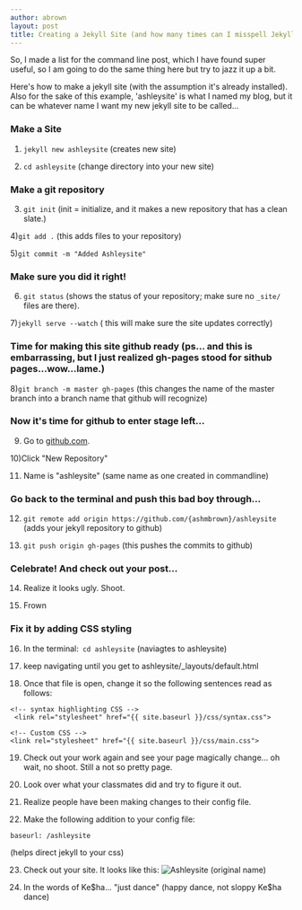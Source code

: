```yaml
---
author: abrown
layout: post
title: Creating a Jekyll Site (and how many times can I misspell Jekyll?)
---
```


So, I made a list for the command line post, which I have found super useful, so I am going to do the same thing here but try to jazz it up a bit.

Here's how to make a jekyll site (with the assumption it's already installed). Also for the sake of this example, 'ashleysite' is what I named my blog, but it can be whatever name I want my new jekyll site to be called...

### Make a Site

1) `jekyll new ashleysite`
(creates new site)

2) `cd ashleysite`
(change directory into your new site)


### Make a git repository

3) `git init`
(init = initialize, and it makes a new repository that has a clean slate.)

4)`git add .`
(this adds files to your repository)

5)`git commit -m "Added Ashleysite"`

### Make sure you did it right!

6) `git status`
(shows the status of your repository; make sure no `_site/` files are there).

7)`jekyll serve --watch`
( this will make sure the site updates correctly)

### Time for making this site github ready (ps... and this is embarrassing, but I just realized gh-pages stood for sithub pages...wow...lame.)

8)`git branch -m master gh-pages`
(this changes the name of the master branch into a branch name that github will recognize)


### Now it's time for github to enter stage left...

9) Go to [github.com](github.com).

10)Click "New Repository"

11) Name is "ashleysite" (same name as one created in commandline)

### Go back to the terminal and push this bad boy through...

12) `git remote add origin https://github.com/{ashmbrown}/ashleysite`
(adds your jekyll repository to github)

13) `git push origin gh-pages`
(this pushes the commits to github)

### Celebrate! And check out your post...

14) Realize it looks ugly. Shoot.

15) Frown

### Fix it by adding CSS styling

16) In the terminal:` cd ashleysite`
(naviagtes to ashleysite)

17) keep navigating until you get to ashleysite/_layouts/default.html

18) Once that file is open, change it so the following sentences read as follows:
```
<!-- syntax highlighting CSS -->
 <link rel="stylesheet" href="{{ site.baseurl }}/css/syntax.css">

<!-- Custom CSS -->
<link rel="stylesheet" href="{{ site.baseurl }}/css/main.css">
```
19) Check out your work again and see your page magically change... oh wait, no shoot. Still a not so pretty page.

20) Look over what your classmates did and try to figure it out.

21) Realize people have been making changes to their config file.

22) Make the following addition to your config file:
```
baseurl: /ashleysite
```
(helps direct jekyll to your css)

23) Check out your site. It looks like this:
![Ashleysite (original name)](https://lh3.googleusercontent.com/-oPprIU_i_b8/UmsHFGUff7I/AAAAAAAAALY/6Pu3JDSsEvg/w898-h484-no/jekyll_site.jpg)

24) In the words of Ke$ha... "just dance" (happy dance, not sloppy Ke$ha dance)


